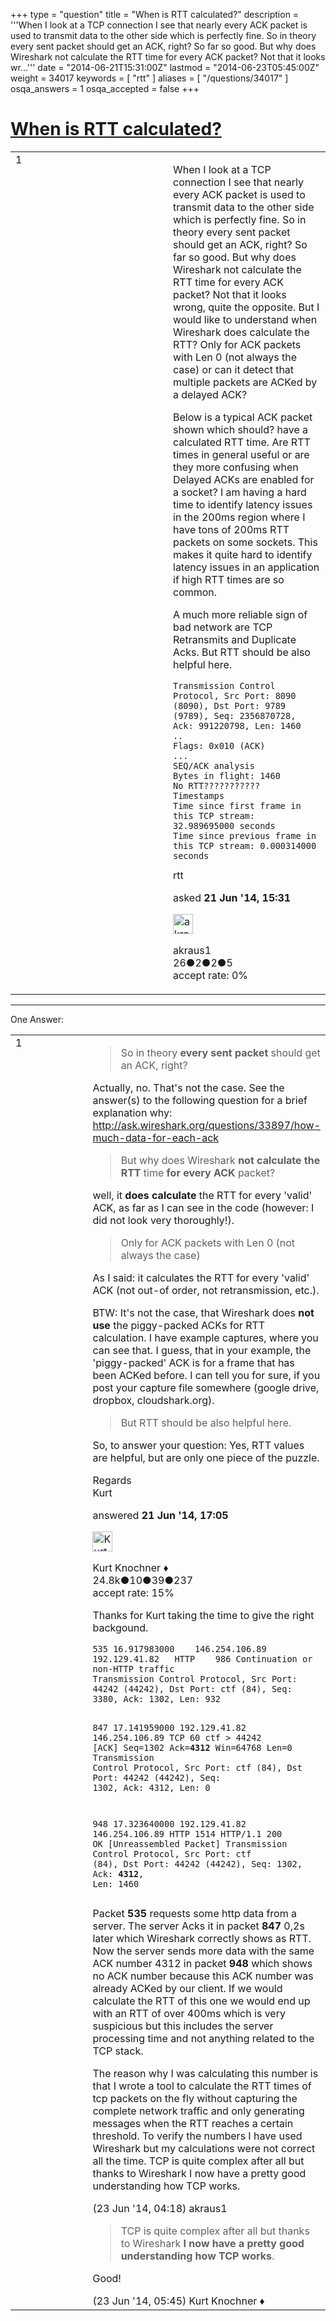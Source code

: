 +++
type = "question"
title = "When is RTT calculated?"
description = '''When I look at a TCP connection I see that nearly every ACK packet is used to transmit data to the other side which is perfectly fine. So in theory every sent packet should get an ACK, right? So far so good. But why does Wireshark not calculate the RTT time for every ACK packet? Not that it looks wr...'''
date = "2014-06-21T15:31:00Z"
lastmod = "2014-06-23T05:45:00Z"
weight = 34017
keywords = [ "rtt" ]
aliases = [ "/questions/34017" ]
osqa_answers = 1
osqa_accepted = false
+++

<div class="headNormal">

# [When is RTT calculated?](/questions/34017/when-is-rtt-calculated)

</div>

<div id="main-body">

<div id="askform">

<table id="question-table" style="width:100%;"><colgroup><col style="width: 50%" /><col style="width: 50%" /></colgroup><tbody><tr class="odd"><td style="width: 30px; vertical-align: top"><div class="vote-buttons"><span id="post-34017-upvote" class="ajax-command post-vote up" rel="nofollow" title="I like this post (click again to cancel)"> </span><div id="post-34017-score" class="post-score" title="current number of votes">1</div><span id="post-34017-downvote" class="ajax-command post-vote down" rel="nofollow" title="I dont like this post (click again to cancel)"> </span> <span id="favorite-mark" class="ajax-command favorite-mark" rel="nofollow" title="mark/unmark this question as favorite (click again to cancel)"> </span><div id="favorite-count" class="favorite-count"></div></div></td><td><div id="item-right"><div class="question-body"><p>When I look at a TCP connection I see that nearly every ACK packet is used to transmit data to the other side which is perfectly fine. So in theory every sent packet should get an ACK, right? So far so good. But why does Wireshark not calculate the RTT time for every ACK packet? Not that it looks wrong, quite the opposite. But I would like to understand when Wireshark does calculate the RTT? Only for ACK packets with Len 0 (not always the case) or can it detect that multiple packets are ACKed by a delayed ACK?</p><p>Below is a typical ACK packet shown which should? have a calculated RTT time. Are RTT times in general useful or are they more confusing when Delayed ACKs are enabled for a socket? I am having a hard time to identify latency issues in the 200ms region where I have tons of 200ms RTT packets on some sockets. This makes it quite hard to identify latency issues in an application if high RTT times are so common.</p><p>A much more reliable sign of bad network are TCP Retransmits and Duplicate Acks. But RTT should be also helpful here.</p><pre><code>Transmission Control Protocol, Src Port: 8090 (8090), Dst Port: 9789 (9789), Seq: 2356870728, Ack: 991220798, Len: 1460
..
Flags: 0x010 (ACK)
...
SEQ/ACK analysis
Bytes in flight: 1460
No RTT???????????
Timestamps
Time since first frame in this TCP stream: 32.989695000 seconds
Time since previous frame in this TCP stream: 0.000314000 seconds</code></pre></div><div id="question-tags" class="tags-container tags"><span class="post-tag tag-link-rtt" rel="tag" title="see questions tagged &#39;rtt&#39;">rtt</span></div><div id="question-controls" class="post-controls"></div><div class="post-update-info-container"><div class="post-update-info post-update-info-user"><p>asked <strong>21 Jun '14, 15:31</strong></p><img src="https://secure.gravatar.com/avatar/9432d8dab23758894913ff56e3836f8b?s=32&amp;d=identicon&amp;r=g" class="gravatar" width="32" height="32" alt="akraus1&#39;s gravatar image" /><p><span>akraus1</span><br />
<span class="score" title="26 reputation points">26</span><span title="2 badges"><span class="badge1">●</span><span class="badgecount">2</span></span><span title="2 badges"><span class="silver">●</span><span class="badgecount">2</span></span><span title="5 badges"><span class="bronze">●</span><span class="badgecount">5</span></span><br />
<span class="accept_rate" title="Rate of the user&#39;s accepted answers">accept rate:</span> <span title="akraus1 has no accepted answers">0%</span></p></div></div><div id="comments-container-34017" class="comments-container"></div><div id="comment-tools-34017" class="comment-tools"></div><div class="clear"></div><div id="comment-34017-form-container" class="comment-form-container"></div><div class="clear"></div></div></td></tr></tbody></table>

------------------------------------------------------------------------

<div class="tabBar">

<span id="sort-top"></span>

<div class="headQuestions">

One Answer:

</div>

</div>

<span id="34022"></span>

<div id="answer-container-34022" class="answer">

<table style="width:100%;"><colgroup><col style="width: 50%" /><col style="width: 50%" /></colgroup><tbody><tr class="odd"><td style="width: 30px; vertical-align: top"><div class="vote-buttons"><span id="post-34022-upvote" class="ajax-command post-vote up" rel="nofollow" title="I like this post (click again to cancel)"> </span><div id="post-34022-score" class="post-score" title="current number of votes">1</div><span id="post-34022-downvote" class="ajax-command post-vote down" rel="nofollow" title="I dont like this post (click again to cancel)"> </span></div></td><td><div class="item-right"><div class="answer-body"><blockquote><p>So in theory <strong>every sent packet</strong> should get an ACK, right?</p></blockquote><p>Actually, no. That's not the case. See the answer(s) to the following question for a brief explanation why: <a href="http://ask.wireshark.org/questions/33897/how-much-data-for-each-ack">http://ask.wireshark.org/questions/33897/how-much-data-for-each-ack</a></p><blockquote><p>But why does Wireshark <strong>not calculate the RTT</strong> time <strong>for every ACK</strong> packet?</p></blockquote><p>well, it <strong>does calculate</strong> the RTT for every 'valid' ACK, as far as I can see in the code (however: I did not look very thoroughly!).</p><blockquote><p>Only for ACK packets with Len 0 (not always the case)</p></blockquote><p>As I said: it calculates the RTT for every 'valid' ACK (not out-of order, not retransmission, etc.).</p><p>BTW: It's not the case, that Wireshark does <strong>not use</strong> the piggy-packed ACKs for RTT calculation. I have example captures, where you can see that. I guess, that in your example, the 'piggy-packed' ACK is for a frame that has been ACKed before. I can tell you for sure, if you post your capture file somewhere (google drive, dropbox, cloudshark.org).</p><blockquote><p>But RTT should be also helpful here.</p></blockquote><p>So, to answer your question: Yes, RTT values are helpful, but are only one piece of the puzzle.</p><p>Regards<br />
Kurt</p></div><div class="answer-controls post-controls"></div><div class="post-update-info-container"><div class="post-update-info post-update-info-user"><p>answered <strong>21 Jun '14, 17:05</strong></p><img src="https://secure.gravatar.com/avatar/23b7bf5b13bc2c98b2e8aa9869ca5d75?s=32&amp;d=identicon&amp;r=g" class="gravatar" width="32" height="32" alt="Kurt%20Knochner&#39;s gravatar image" /><p><span>Kurt Knochner ♦</span><br />
<span class="score" title="24767 reputation points"><span>24.8k</span></span><span title="10 badges"><span class="badge1">●</span><span class="badgecount">10</span></span><span title="39 badges"><span class="silver">●</span><span class="badgecount">39</span></span><span title="237 badges"><span class="bronze">●</span><span class="badgecount">237</span></span><br />
<span class="accept_rate" title="Rate of the user&#39;s accepted answers">accept rate:</span> <span title="Kurt Knochner has 344 accepted answers">15%</span> </br></p></div></div><div id="comments-container-34022" class="comments-container"><span id="34065"></span><div id="comment-34065" class="comment"><div id="post-34065-score" class="comment-score"></div><div class="comment-text"><p>Thanks for Kurt taking the time to give the right backgound.</p><pre><code>535 16.917983000    146.254.106.89  192.129.41.82   HTTP    986 Continuation or non-HTTP traffic
Transmission Control Protocol, Src Port: 44242 (44242), Dst Port: ctf (84), Seq: 3380, Ack: 1302, Len: 932

847 17.141959000    192.129.41.82   146.254.106.89  TCP 60  ctf &gt; 44242 [ACK] Seq=1302 Ack=**4312** Win=64768 Len=0
Transmission Control Protocol, Src Port: ctf (84), Dst Port: 44242 (44242), Seq: 1302, Ack: 4312, Len: 0

948 17.323640000    192.129.41.82   146.254.106.89  HTTP    1514    HTTP/1.1 200 OK [Unreassembled Packet]
Transmission Control Protocol, Src Port: ctf (84), Dst Port: 44242 (44242), Seq: 1302, Ack: **4312**, Len: 1460</code></pre><p>Packet <strong>535</strong> requests some http data from a server. The server Acks it in packet <strong>847</strong> 0,2s later which Wireshark correctly shows as RTT. Now the server sends more data with the same ACK number 4312 in packet <strong>948</strong> which shows no ACK number because this ACK number was already ACKed by our client. If we would calculate the RTT of this one we would end up with an RTT of over 400ms which is very suspicious but this includes the server processing time and not anything related to the TCP stack.</p><p>The reason why I was calculating this number is that I wrote a tool to calculate the RTT times of tcp packets on the fly without capturing the complete network traffic and only generating messages when the RTT reaches a certain threshold. To verify the numbers I have used Wireshark but my calculations were not correct all the time. TCP is quite complex after all but thanks to Wireshark I now have a pretty good understanding how TCP works.</p></div><div id="comment-34065-info" class="comment-info"><span class="comment-age">(23 Jun '14, 04:18)</span> <span class="comment-user userinfo">akraus1</span></div></div><span id="34068"></span><div id="comment-34068" class="comment"><div id="post-34068-score" class="comment-score"></div><div class="comment-text"><blockquote><p>TCP is quite complex after all but thanks to Wireshark <strong>I now have a pretty good understanding how TCP works</strong>.</p></blockquote><p>Good!</p></div><div id="comment-34068-info" class="comment-info"><span class="comment-age">(23 Jun '14, 05:45)</span> <span class="comment-user userinfo">Kurt Knochner ♦</span></div></div></div><div id="comment-tools-34022" class="comment-tools"></div><div class="clear"></div><div id="comment-34022-form-container" class="comment-form-container"></div><div class="clear"></div></div></td></tr></tbody></table>

</div>

<div class="paginator-container-left">

</div>

</div>

</div>

